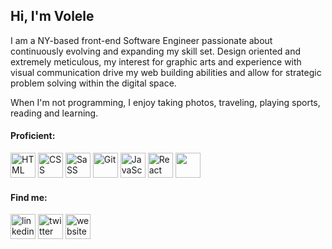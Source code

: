 ### <h2>Hi, I'm Volele</h2>
I am a NY-based front-end Software Engineer passionate about continuously evolving and expanding my skill set. 
Design oriented and extremely meticulous, my interest for graphic arts and experience with visual communication 
drive my web building abilities and allow for strategic problem solving within the digital space. 

When I'm not programming, I enjoy taking photos, traveling, playing sports, reading and learning. 

<h4>Proficient:</h4>

<img src="https://cdn.jsdelivr.net/gh/devicons/devicon/icons/html5/html5-plain.svg" alt='HTML' height='40'/> <img src="https://cdn.jsdelivr.net/gh/devicons/devicon/icons/css3/css3-plain.svg" alt='CSS' height='40'/> <img src="https://cdn.jsdelivr.net/gh/devicons/devicon/icons/sass/sass-original.svg" alt='SaSS' height='40'/> 
<img src="https://cdn.jsdelivr.net/gh/devicons/devicon/icons/git/git-plain.svg" alt='Git' height='40'/> <img src="https://cdn.jsdelivr.net/gh/devicons/devicon/icons/javascript/javascript-original.svg" alt='JavaScript' height='40'/> <img src="https://cdn.jsdelivr.net/gh/devicons/devicon/icons/react/react-original.svg" alt='React' height='40'/> <img src="https://cdn.jsdelivr.net/gh/devicons/devicon/icons/python/python-plain.svg" height='40' />
          



<h4>Find me:</h4>

[<img src='https://cdn.jsdelivr.net/npm/simple-icons@3.0.1/icons/linkedin.svg' alt='linkedin' height='40'>](https://www.linkedin.com/in/volele-talleyrand-b54b3896/)  [<img src='https://cdn.jsdelivr.net/npm/simple-icons@3.0.1/icons/twitter.svg' alt='twitter' height='40'>](https://twitter.com/vtalleyrand)  [<img src='https://cdn.jsdelivr.net/npm/simple-icons@3.0.1/icons/icloud.svg' alt='website' height='40'>](https://www.volele.co)
